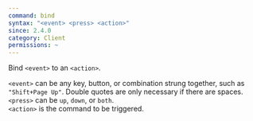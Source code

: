 ```yaml
---
command: bind
syntax: "<event> <press> <action>"
since: 2.4.0
category: Client
permissions: ~
---
```


Bind `<event>` to an `<action>`.

`<event>` can be any key, button, or combination strung together, such as `"Shift+Page Up"`. Double quotes are only necessary if there are spaces.  
`<press>` can be `up`, `down`, or `both`.  
`<action>` is the command to be triggered.

